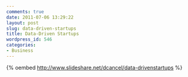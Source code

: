 ```yaml
---
comments: true
date: 2011-07-06 13:29:22
layout: post
slug: data-driven-startups
title: Data-Driven Startups
wordpress_id: 546
categories:
- Business
---
```


{% oembed http://www.slideshare.net/dcancel/data-drivenstartups %}